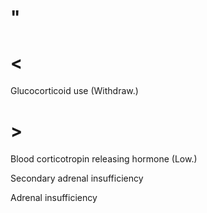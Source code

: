 # "

# <

Glucocorticoid use
(Withdraw.)

# >

Blood corticotropin releasing hormone
(Low.)

Secondary adrenal insufficiency

Adrenal insufficiency
